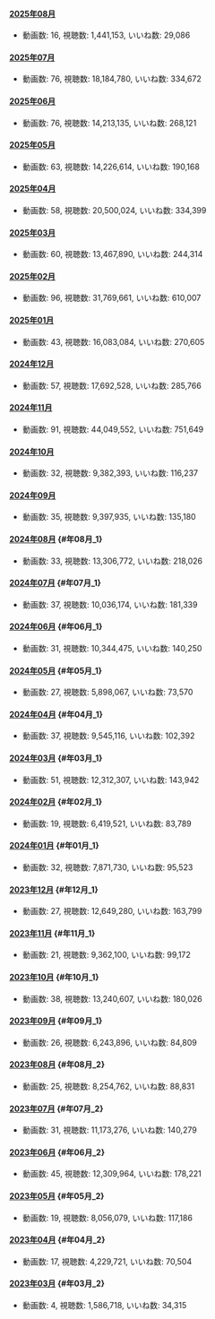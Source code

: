 #### [2025年08月](videos/202508 "wikilink")

-   動画数: 16, 視聴数: 1,441,153, いいね数: 29,086

#### [2025年07月](videos/202507 "wikilink")

-   動画数: 76, 視聴数: 18,184,780, いいね数: 334,672

#### [2025年06月](videos/202506 "wikilink")

-   動画数: 76, 視聴数: 14,213,135, いいね数: 268,121

#### [2025年05月](videos/202505 "wikilink")

-   動画数: 63, 視聴数: 14,226,614, いいね数: 190,168

#### [2025年04月](videos/202504 "wikilink")

-   動画数: 58, 視聴数: 20,500,024, いいね数: 334,399

#### [2025年03月](videos/202503 "wikilink")

-   動画数: 60, 視聴数: 13,467,890, いいね数: 244,314

#### [2025年02月](videos/202502 "wikilink")

-   動画数: 96, 視聴数: 31,769,661, いいね数: 610,007

#### [2025年01月](videos/202501 "wikilink")

-   動画数: 43, 視聴数: 16,083,084, いいね数: 270,605

#### [2024年12月](videos/202412 "wikilink")

-   動画数: 57, 視聴数: 17,692,528, いいね数: 285,766

#### [2024年11月](videos/202411 "wikilink")

-   動画数: 91, 視聴数: 44,049,552, いいね数: 751,649

#### [2024年10月](videos/202410 "wikilink")

-   動画数: 32, 視聴数: 9,382,393, いいね数: 116,237

#### [2024年09月](videos/202409 "wikilink")

-   動画数: 35, 視聴数: 9,397,935, いいね数: 135,180

#### [2024年08月](videos/202408 "wikilink") {#年08月_1}

-   動画数: 33, 視聴数: 13,306,772, いいね数: 218,026

#### [2024年07月](videos/202407 "wikilink") {#年07月_1}

-   動画数: 37, 視聴数: 10,036,174, いいね数: 181,339

#### [2024年06月](videos/202406 "wikilink") {#年06月_1}

-   動画数: 31, 視聴数: 10,344,475, いいね数: 140,250

#### [2024年05月](videos/202405 "wikilink") {#年05月_1}

-   動画数: 27, 視聴数: 5,898,067, いいね数: 73,570

#### [2024年04月](videos/202404 "wikilink") {#年04月_1}

-   動画数: 37, 視聴数: 9,545,116, いいね数: 102,392

#### [2024年03月](videos/202403 "wikilink") {#年03月_1}

-   動画数: 51, 視聴数: 12,312,307, いいね数: 143,942

#### [2024年02月](videos/202402 "wikilink") {#年02月_1}

-   動画数: 19, 視聴数: 6,419,521, いいね数: 83,789

#### [2024年01月](videos/202401 "wikilink") {#年01月_1}

-   動画数: 32, 視聴数: 7,871,730, いいね数: 95,523

#### [2023年12月](videos/202312 "wikilink") {#年12月_1}

-   動画数: 27, 視聴数: 12,649,280, いいね数: 163,799

#### [2023年11月](videos/202311 "wikilink") {#年11月_1}

-   動画数: 21, 視聴数: 9,362,100, いいね数: 99,172

#### [2023年10月](videos/202310 "wikilink") {#年10月_1}

-   動画数: 38, 視聴数: 13,240,607, いいね数: 180,026

#### [2023年09月](videos/202309 "wikilink") {#年09月_1}

-   動画数: 26, 視聴数: 6,243,896, いいね数: 84,809

#### [2023年08月](videos/202308 "wikilink") {#年08月_2}

-   動画数: 25, 視聴数: 8,254,762, いいね数: 88,831

#### [2023年07月](videos/202307 "wikilink") {#年07月_2}

-   動画数: 31, 視聴数: 11,173,276, いいね数: 140,279

#### [2023年06月](videos/202306 "wikilink") {#年06月_2}

-   動画数: 45, 視聴数: 12,309,964, いいね数: 178,221

#### [2023年05月](videos/202305 "wikilink") {#年05月_2}

-   動画数: 19, 視聴数: 8,056,079, いいね数: 117,186

#### [2023年04月](videos/202304 "wikilink") {#年04月_2}

-   動画数: 17, 視聴数: 4,229,721, いいね数: 70,504

#### [2023年03月](videos/202303 "wikilink") {#年03月_2}

-   動画数: 4, 視聴数: 1,586,718, いいね数: 34,315
